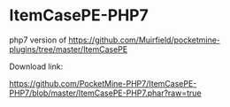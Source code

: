 # ItemCasePE-PHP7
php7 version of https://github.com/Muirfield/pocketmine-plugins/tree/master/ItemCasePE



Download link:

https://github.com/PocketMine-PHP7/ItemCasePE-PHP7/blob/master/ItemCasePE-PHP7.phar?raw=true
